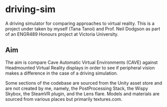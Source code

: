 # driving-sim
A driving simulator for comparing approaches to virtual reality. This is a project under taken by myself (Tana Tanoi) and Prof. Neil Dodgson as part of an ENGR489 Honours project at Victoria University.

## Aim
The aim is compare Cave Automatic Virtual Environments (CAVE) against Headmounted Virtual Reality displays in order to see if peripheral vision makes a difference in the case of a driving simulation. 

Some sections of the codebase are sourced from the Unity asset store and are not created by me, namely, the PostProcessing Stack, the Wispy Skybox, the SteamVR plugin, and the Lens flare. Models and materials are sourced from various places but primarily textures.com.
